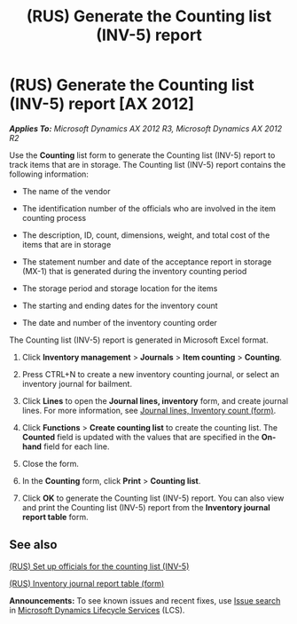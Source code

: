 ﻿---
title: (RUS) Generate the Counting list (INV-5) report
TOCTitle: (RUS) Generate the Counting list (INV-5) report
ms:assetid: 564044ca-8f6d-4131-b939-29144364de66
ms:mtpsurl: https://technet.microsoft.com/en-us/library/JJ853181(v=AX.60)
ms:contentKeyID: 50396462
ms.date: 04/18/2014
mtps_version: v=AX.60
---

# (RUS) Generate the Counting list (INV-5) report [AX 2012]


_**Applies To:** Microsoft Dynamics AX 2012 R3, Microsoft Dynamics AX 2012 R2_

Use the **Counting** list form to generate the Counting list (INV-5) report to track items that are in storage. The Counting list (INV-5) report contains the following information:

  - The name of the vendor

  - The identification number of the officials who are involved in the item counting process

  - The description, ID, count, dimensions, weight, and total cost of the items that are in storage

  - The statement number and date of the acceptance report in storage (MX-1) that is generated during the inventory counting period

  - The storage period and storage location for the items

  - The starting and ending dates for the inventory count

  - The date and number of the inventory counting order

The Counting list (INV-5) report is generated in Microsoft Excel format.

1.  Click **Inventory management** \> **Journals** \> **Item counting** \> **Counting**.

2.  Press CTRL+N to create a new inventory counting journal, or select an inventory journal for bailment.

3.  Click **Lines** to open the **Journal lines, inventory** form, and create journal lines. For more information, see [Journal lines, Inventory count (form)](https://technet.microsoft.com/en-us/library/aa599389\(v=ax.60\)).

4.  Click **Functions** \> **Create counting list** to create the counting list. The **Counted** field is updated with the values that are specified in the **On-hand** field for each line.

5.  Close the form.

6.  In the **Counting** form, click **Print** \> **Counting list**.

7.  Click **OK** to generate the Counting list (INV-5) report. You can also view and print the Counting list (INV-5) report from the **Inventory journal report table** form.

## See also

[(RUS) Set up officials for the counting list (INV-5)](rus-set-up-officials-for-the-counting-list-inv-5.md)

[(RUS) Inventory journal report table (form)](https://technet.microsoft.com/en-us/library/jj839654\(v=ax.60\))

  
**Announcements:** To see known issues and recent fixes, use [Issue search](http://go.microsoft.com/fwlink/?linkid=389258) in [Microsoft Dynamics Lifecycle Services](http://go.microsoft.com/fwlink/?linkid=306505) (LCS).


